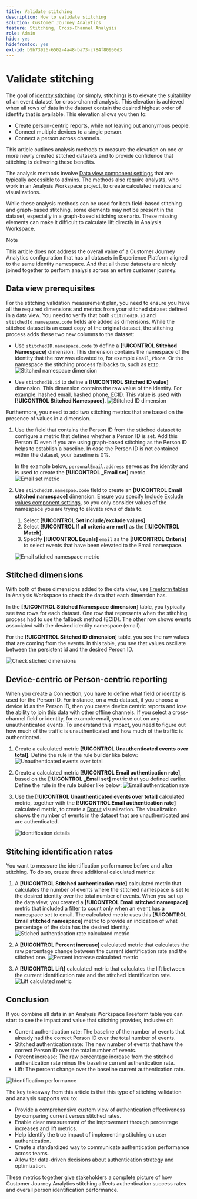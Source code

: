 ```yaml
---
title: Validate stitching
description: How to validate stitching
solution: Customer Journey Analytics
feature: Stitching, Cross-Channel Analysis
role: Admin
hide: yes
hidefromtoc: yes
exl-id: b9b73926-6502-4a48-ba73-c784f80950d3
---
```

# Validate stitching

The goal of [identity stitching](/help/stitching/overview.md) (or simply, stitching) is to elevate the suitability of an event dataset for cross-channel analysis. This elevation is achieved when all rows of data in the dataset contain the desired highest order of identity that is available. This elevation allows you then to:

* Create person-centric reports, while not leaving out anonymous people.
* Connect multiple devices to a single person.
* Connect a person across channels.

This article outlines analysis methods to measure the elevation on one or more newly created stitched datasets and to provide confidence that stitching is delivering these benefits. 

The analysis methods involve [Data view component settings](/help/data-views/component-settings/overview.md) that are typically accessible to admins. The methods also require analysts, who work in an Analysis Workspace project, to create calculated metrics and visualizations. 

While these analysis methods can be used for both field-based stitching and graph-based stitching, some elements may not be present in the dataset, especially in a graph-based stitching scenario. These missing elements can make it difficult to calculate lift directly in Analysis Workspace.

>[!NOTE]
>
>This article does not address the overall value of a Customer Journey Analytics configuration that has all datasets in Experience Platform aligned to the same identity namespace. And that all these datasets are nicely joined together to perform analysis across an entire customer journey. 


## Data view prerequisites

For the stitching validation measurement plan, you need to ensure you have all the required dimensions and metrics from your stitched dataset defined in a data view. You need to verify that both `stitchedID.id` and `stitchedId.namespace.code` fields are added as dimensions. While the stitched dataset is an exact copy of the original dataset, the stitching process adds these two new columns to the dataset:

* Use `stitchedID.namespace.code` to define a **[!UICONTROL Stitched Namespace]** dimension. This dimension contains the namespace of the identity that the row was elevated to, for example `Email`, `Phone`. Or the namespace the stitching process fallbacks to, such as `ECID`. 
  ![Stitched namespace dimension](assets/stitchednamespace-dimension.png)

* Use `stitchedID.id` to define a **[!UICONTROL Stitched ID value]** dimension. This dimension contains the raw value of the identity. For example: hashed email, hashed phone, ECID. This value is used with **[!UICONTROL Stitched Namespace]**.
  ![Stitched ID dimension](assets/stitchedid-dimension.png)


Furthermore, you need to add two stitching metrics that are based on the presence of values in a dimension.

1. Use the field that contains the Person ID from the stitched dataset to configure a metric that defines whether a Person ID is set. Add this Person ID even if you are using graph-based stitching as the Person ID helps to establish a baseline. In case the Person ID is not contained within the dataset, your baseline is 0%. 
   
   In the example below, `personalEmail.address` serves as the identity and is used to create the **[!UICONTROL  _Email set]** metric.
   ![Email set metric](assets/emailset-metric.png)

1. Use `stitchedID.namespae.code` field to create an **[!UICONTROL Email stitched namespace]** dimension. Ensure you specify [Include Exclude values component settings](/help/data-views/component-settings/include-exclude-values.md),  so you only consider values of the namespace you are trying to elevate rows of data to. 
   1. Select **[!UICONTROL Set include/exclude values]**.
   1. Select **[!UICONTROL If all criteria are met]** as the **[!UICONTROL Match]**.
   1. Specify **[!UICONTROL Equals]** `email` as the **[!UICONTROL Criteria]** to select events that have been elevated to the Email namespace.

   ![Email stiched namespace metric](assets/emailstitchednamespace-metric.png)

## Stitched dimensions

With both of these dimensions added to the data view, use [Freeform tables](/help/analysis-workspace/visualizations/freeform-table/freeform-table.md) in Analysis Workspace to check the data that each dimension has.
 
In the **[!UICONTROL Stitched Namespace dimension**] table, you typically see two rows for each dataset. One row that represents when the stitching process had to use the fallback method (ECID). The other row shows events associated with the desired identity namespace (email).

For the **[!UICONTROL Stitched ID dimension**] table, you see the raw values that are coming from the events. In this table, you see that values oscillate between the persistent id and the desired Person ID.

![Check stiched dimensions](assets/check-data-on-stitching.png)


## Device-centric or Person-centric reporting

When you create a Connection, you have to define what field or identity is used for the Person ID. For instance, on a web dataset, if you choose a device id as the Person ID, then you create device centric reports and lose the ability to join this data with other offline channels. If you select a cross-channel field or identity, for example email, you lose out on any unauthenticated events. To understand this impact, you need to figure out how much of the traffic is unauthenticated and how much of the traffic is authenticated.

1. Create a calculated metric **[!UICONTROL Unauthenticated events over total]**. Define the rule in the rule builder like below:
   ![Unauthenticated events over total](assets/calcmetric-unauthenticatedeventsovertotal.png)

1. Create a calculated metric **[!UICONTROL Email authentication rate]**, based on the **[!UICONTROL _Email set]** metric that you defined earlier. Define the rule in the rule builder like below:
   ![Email authentication rate](assets/calcmetric-emailauthenticationrate.png)

1. Use the **[!UICONTROL Unauthenticated events over total]** calculated metric, together with the **[!UICONTROL Email authentication rate]** calculated metric, to create a [Donut](/help/analysis-workspace/visualizations/donut.md) visualization. The visualization shows the number of events in the dataset that are unauthenticated and are authenticated.

   ![Identification details](assets/identification-details.png)



## Stitching identification rates

You want to measure the identification performance before and after stitching. To do so, create three additional calculated metrics:

1. A **[!UICONTROL Stitched authentication rate]** calculated metric that calculates the number of events where the stitched namespace is set to the desired identity over the total number of events. When you set up the data view, you created a **[!UICONTROL Email stitched namespace]** metric that included a filter to count only when an event has a namespace set to email. The calculated metric uses this **[!UICONTROL Email stitched namespace]** metric to provide an indication of what percentage of the data has the desired identity.
   ![Stiched authentication rate calculated metric](assets/calcmetric-stitchedauthenticationrate.png)

1. A **[!UICONTROL Percent increase]** calculated metric that calculates the raw percentage change between the current identification rate and the stitched one.
   ![Percent increase calculated metric](assets/calcmetric-percentincrease.png)

1. A **[!UICONTROL Lift]** calculated metric that calculates the lift between the current identification rate and the stitched identification rate.
   ![Lift calculated  metric](assets/calcmetric-lift.png)


## Conclusion

If you combine all data in an Analysis Workspace Freeform table you can start to see the impact and value that stitching provides, inclusive of:

* Current authentication rate: The baseline of the number of events that already had the correct Person ID over the total number of events.
* Stitched authentication rate: The new number of events that have the correct Person ID over the total number of events.
* Percent increase: The raw percentage increase from the stitched authentication rate minus the baseline current authentication rate.
* Lift: The percent change over the baseline current authentication rate.

![Identification performance](assets/identification-performance.png)

The key takeaway from this article is that this type of stitching validation and analysis supports you to:

* Provide a comprehensive custom view of authentication effectiveness by comparing current versus stitched rates.
* Enable clear measurement of the improvement through percentage increases and lift metrics.
* Help identify the true impact of implementing stitching on user authentication.
* Create a standardized way to communicate authentication performance across teams.
* Allow for data-driven decisions about authentication strategy and optimization.

These metrics together give stakeholders a complete picture of how Customer Journey Analytics stitching affects authentication success rates and overall person identification performance.
